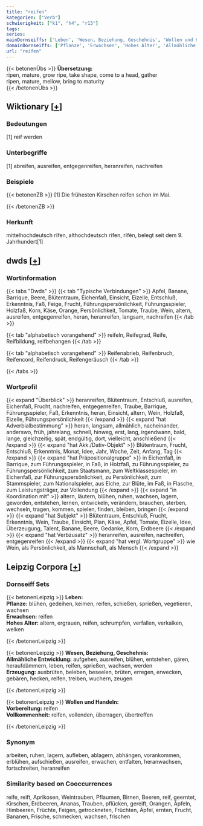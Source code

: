 ```yaml
---
title: "reifen"
kategorien: ["Verb"]
schwierigkeit: ["k1", "h4", "r13"]
tags:
series:
mainDornseiffs: ['Leben', 'Wesen, Beziehung, Geschehnis', 'Wollen und Handeln']
domainDornseiffs: ['Pflanze', 'Erwachsen', 'Hohes Alter', 'Allmähliche Entwicklung', 'Erzeugung', 'Vorbereitung', 'Vollkommenheit']
url: "reifen"
---
```


{{< betonenÜbs >}}
**Übersetzung:**  
ripen, mature, grow ripe, take shape, come to a head, gather  
ripen, mature, mellow, bring to maturity  
{{< /betonenÜbs >}}

## Wiktionary [[+](https://de.wiktionary.org/wiki/reifen)]

### Bedeutungen
[1] reif werden  

### Unterbegriffe
[1] abreifen, ausreifen, entgegenreifen, heranreifen, nachreifen  

### Beispiele
{{< betonenZB >}}
[1] Die frühesten Kirschen reifen schon im Mai.  

{{< /betonenZB >}}
### Herkunft
mittelhochdeutsch rīfen, althochdeutsch rīfen, rīfēn, belegt seit dem 9. Jahrhundert[1]  



## dwds [[+](https://www.dwds.de/wb/reifen)]

### Wortinformation
{{< tabs "Dwds" >}}
{{< tab "Typische Verbindungen" >}}
Apfel, Banane, Barrique, Beere, Blütentraum, Eichenfaß, Einsicht, Eizelle, Entschluß, Erkenntnis, Faß, Feige, Frucht, Führungspersönlichkeit, Führungsspieler, Holzfaß, Korn, Käse, Orange, Persönlichkeit, Tomate, Traube, Wein, altern, ausreifen, entgegenreifen, heran, heranreifen, langsam, nachreifen
{{< /tab >}}

{{< tab "alphabetisch vorangehend" >}}
reifeln, Reifegrad, Reife, Reifbildung, reifbehangen
{{< /tab >}}

{{< tab "alphabetisch vorangehend" >}}
Reifenabrieb, Reifenbruch, Reifencord, Reifendruck, Reifengeräusch
{{< /tab >}}

{{< /tabs >}}

### Wortprofil
{{< expand "Überblick" >}} heranreifen, Blütentraum, Entschluß, ausreifen, Eichenfaß, Frucht, nachreifen, entgegenreifen, Traube, Barrique, Führungsspieler, Faß, Erkenntnis, heran, Einsicht, altern, Wein, Holzfaß, Eizelle, Führungspersönlichkeit {{< /expand >}}
{{< expand "hat Adverbialbestimmung" >}} heran, langsam, allmählich, nacheinander, anderswo, früh, jahrelang, schnell, hinweg, erst, lang, irgendwann, bald, lange, gleichzeitig, spät, endgültig, dort, vielleicht, anschließend {{< /expand >}}
{{< expand "hat Akk./Dativ-Objekt" >}} Blütentraum, Frucht, Entschluß, Erkenntnis, Monat, Idee, Jahr, Woche, Zeit, Anfang, Tag {{< /expand >}}
{{< expand "hat Präpositionalgruppe" >}} in Eichenfaß, in Barrique, zum Führungsspieler, in Faß, in Holzfaß, zu Führungsspieler, zu Führungspersönlichkeit, zum Staatsmann, zum Weltklassespieler, im Eichenfaß, zur Führungspersönlichkeit, zu Persönlichkeit, zum Stammspieler, zum Nationalspieler, aus Eiche, zur Blüte, im Faß, in Flasche, zum Leistungsträger, zur Vollendung {{< /expand >}}
{{< expand "in Koordination mit" >}} altern, läutern, blühen, ruhen, wachsen, lagern, geworden, entstehen, lernen, entwickeln, verändern, brauchen, sterben, wechseln, tragen, kommen, spielen, finden, bleiben, bringen {{< /expand >}}
{{< expand "hat Subjekt" >}} Blütentraum, Entschluß, Frucht, Erkenntnis, Wein, Traube, Einsicht, Plan, Käse, Apfel, Tomate, Eizelle, Idee, Überzeugung, Talent, Banane, Beere, Gedanke, Korn, Erdbeere {{< /expand >}}
{{< expand "hat Verbzusatz" >}} heranreifen, ausreifen, nachreifen, entgegenreifen {{< /expand >}}
{{< expand "hat vergl. Wortgruppe" >}} wie Wein, als Persönlichkeit, als Mannschaft, als Mensch {{< /expand >}}

## Leipzig Corpora [[+](https://corpora.uni-leipzig.de/en/res?word=reifen&corpusId=deu_newscrawl-public_2018)]

### Dornseiff Sets
{{< betonenLeipzig >}}
**Leben:**  
**Pflanze:** blühen, gedeihen, keimen, reifen, schießen, sprießen, vegetieren, wachsen  
**Erwachsen:** reifen  
**Hohes Alter:** altern, ergrauen, reifen, schrumpfen, verfallen, verkalken, welken  

{{< /betonenLeipzig >}}


{{< betonenLeipzig >}}
**Wesen, Beziehung, Geschehnis:**  
**Allmähliche Entwicklung:** aufgehen, ausreifen, blühen, entstehen, gären, heraufdämmern, leben, reifen, sprießen, wachsen, werden  
**Erzeugung:** ausbrüten, beleben, beseelen, brüten, erregen, erwecken, gebären, hecken, reifen, treiben, wuchern, zeugen  

{{< /betonenLeipzig >}}


{{< betonenLeipzig >}}
**Wollen und Handeln:**  
**Vorbereitung:** reifen  
**Vollkommenheit:** reifen, vollenden, überragen, übertreffen  

{{< /betonenLeipzig >}}

### Synonym
arbeiten, ruhen, lagern, aufleben, ablagern, abhängen, vorankommen, erblühen, aufschießen, ausreifen, erwachen, entfalten, heranwachsen, fortschreiten, heranreifen


### Similarity based on Cooccurrences
reife, reift, Aprikosen, Weintrauben, Pflaumen, Birnen, Beeren, reif, geerntet, Kirschen, Erdbeeren, Ananas, Trauben, pflücken, gereift, Orangen, Äpfeln, Himbeeren, Früchte, Feigen, getrockneten, Früchten, Äpfel, ernten, Frucht, Bananen, Frische, schmecken, wachsen, frischen

